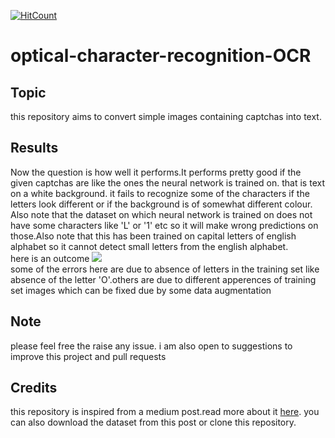 [![HitCount](http://hits.dwyl.io/adibyte95/optical-character-recognition-OCR.svg)](http://hits.dwyl.io/adibyte95/optical-character-recognition-OCR)
# optical-character-recognition-OCR
<h2>Topic</h2>
this repository aims to convert simple images containing captchas into text.

<h2>Results</h2>
Now the question is how well it performs.It performs pretty good if the given captchas are like the ones the neural network is trained on. that is text on a white background. it fails to recognize some of the characters if the letters look different or if the background is of somewhat different colour. Also note that the dataset on which neural network is trained on does not have some characters like 'L' or '1' etc so it will make wrong predictions on those.Also note that this has been trained on capital letters of english alphabet so it cannot detect small letters from the english alphabet.<br/>
here is an outcome 
<img src="https://github.com/Sujay-Tandel/Optical-Character-Recognition/tree/master/media/output.jpg" /><br/>
some of the errors here are due to absence of letters in the training set like absence of the letter 'O'.others are due to different apperences of training set images which can be fixed due by some data augmentation 

<h2>Note</h2>
please feel free the raise any issue. i am also open to suggestions to improve this project and pull requests


<h2>Credits</h2>
this repository is inspired from a medium post.read more about it <a href ="https://medium.com/@ageitgey/how-to-break-a-captcha-system-in-15-minutes-with-machine-learning-dbebb035a710" target="_blank">here</a>. you can also download the dataset from this post or clone this repository.
